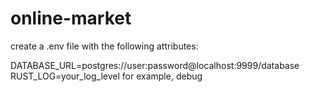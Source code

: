 # online-market

create a .env file with the following attributes:

DATABASE_URL=postgres://user:password@localhost:9999/database
RUST_LOG=your_log_level for example, debug
